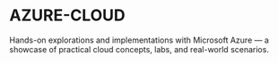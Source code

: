 # AZURE-CLOUD
Hands-on explorations and implementations with Microsoft Azure — a showcase of practical cloud concepts, labs, and real-world scenarios.
